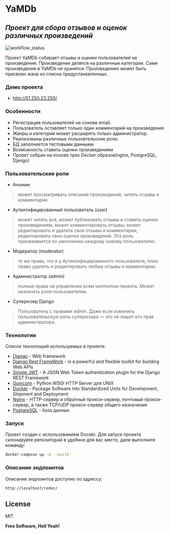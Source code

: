 # YaMDb
## _Проект для сбора отзывов и оценок различных произведений_

![workflow_status](https://github.com/Zimodra/yamdb_final/actions/workflows/yamdb_workflow.yaml/badge.svg?branch=master)

Проект YaMDb собирает отзывы  и оценки пользователей на произведения. Произведения делятся на различные категории.
Сами произведения в YaMDb не хранятся.
Произведению может быть присвоен жанр из списка предустановленных.


### Демо проекта

- http://51.250.23.250/

### Особенности

- Регистрация пользователей на сонове email.
- Пользователь оставляет только один комментарий на произведение.
- Жанры и категории может расширять только администратор.
- Реализованы различные пользовтельские роли.
- БД заполняется тестовыми данными
- Возможность ставить оценки произведениям
- Проект собран на основе трех Docker образов(nginx, PostgreSQL, Django)

### Пользовательские роли

- Аноним 
> может просматривать описания произведений, читать отзывы и комментарии.
- Аутентифицированный пользователь (user) 
> может читать всё, может публиковать отзывы и ставить оценки произведениям, может комментировать отзывы; может редактировать и удалять свои отзывы и комментарии, редактировать свои оценки произведений. Эта роль присваивается по умолчанию каждому новому пользователю.
- Модератор (moderator)
> те же права, что и у Аутентифицированного пользователя, плюс право удалять и редактировать любые отзывы и комментарии.
- Администратор (admin)
> полные права на управление всем контентом проекта. Может назначать роли пользователям.
- Суперюзер Django
> Пользователь с правами admin. Даже если изменить пользовательскую роль суперюзера — это не лишит его прав администратора.

### Технологии

Список технолоший используемых в проекте:

- [Django](https://www.djangoproject.com/) - Web framework
- [Django Rest FrameWork](https://www.django-rest-framework.org/) - is a powerful and flexible toolkit for building Web APIs
- [Simple JWT](https://django-rest-framework-simplejwt.readthedocs.io/en/latest/) - A JSON Web Token authentication plugin for the Django REST Framework
- [Gunicorn](https://gunicorn.org/) - Python WSGI HTTP Server для UNIX
- [Docker](https://www.docker.com/) - Package Software into Standardized Units for Development, Shipment and Deployment
- [Nginx](https://nginx.org/ru/) - HTTP-сервер и обратный прокси-сервер, почтовый прокси-сервер, а также TCP/UDP прокси-сервер общего назначения
- [PostgreSQL](https://www.postgresql.org/) - база данных

### Запуск

Проект создан с использованием Docekr. Для запуск проекта склонируйте репозиторий в удобное для вас место, дале выполните команду:

```sh
docker-compose up -d --build    
```

### Описание эндпоинтов
Описание эндпоинтов доступно по адрессу:
```sh
http://localhost/redoc/
```

## License

MIT

**Free Software, Hell Yeah!**